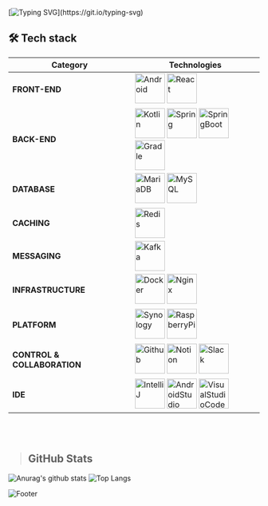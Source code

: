 [![Typing SVG](https://readme-typing-svg.demolab.com?font=Permanent+Marker&size=40&duration=3500&pause=1000&width=500&height=70&lines=%EB%B0%B1%EC%97%94%EB%93%9C+%EA%B0%9C%EB%B0%9C%EC%9E%90+%EA%B0%95%EB%B3%B4%EA%B7%A0%EC%9E%85%EB%8B%88%EB%8B%A4.)](https://git.io/typing-svg)

## 🛠️ Tech stack
| Category | Technologies |
|---|---|
| **FRONT-END** | <img src="https://kangbokyun.github.io/tech-stack-repo/icon/svg/android/android.svg" alt="Android" width="60" height="60"> <img src="https://kangbokyun.github.io/tech-stack-repo/icon/svg/react/react.svg" alt="React" width="60" height="60"> |
| **BACK-END** | <img src="https://kangbokyun.github.io/tech-stack-repo/icon/svg/kotlin/kotlin.svg" alt="Kotlin" width="60" height="60"> <img src="https://kangbokyun.github.io/tech-stack-repo/icon/svg/spring/spring.svg" alt="Spring" width="60" height="60"> <img src="https://kangbokyun.github.io/tech-stack-repo/icon/svg/spring/spring-boot.svg" alt="SpringBoot" width="60" height="60"> <img src="https://kangbokyun.github.io/tech-stack-repo/icon/svg/gradle/gradle.svg" alt="Gradle" width="60" height="60"> |
| **DATABASE** | <img src="https://kangbokyun.github.io/tech-stack-repo/icon/svg/database/maria/mariadb.svg" alt="MariaDB" width="60" height="60"> <img src="https://kangbokyun.github.io/tech-stack-repo/icon/svg/database/mysql/mysql.svg" alt="MySQL" width="60" height="60"> |
| **CACHING** | <img src="https://kangbokyun.github.io/tech-stack-repo/icon/svg/database/redis/redis.svg" alt="Redis" width="60" height="60"> |
| **MESSAGING** | <img src="https://kangbokyun.github.io/tech-stack-repo/icon/svg/kafka/kafka.svg" alt="Kafka" width="60" height="60"> |
| **INFRASTRUCTURE** | <img src="https://kangbokyun.github.io/tech-stack-repo/icon/svg/docker/docker.svg" alt="Docker" width="60" height="60"> <img src="https://kangbokyun.github.io/tech-stack-repo/icon/svg/nginx/nginx.svg" alt="Nginx" width="60" height="60"> |
| **PLATFORM** | <img src="https://kangbokyun.github.io/tech-stack-repo/icon/svg/synology/synology.svg" alt="Synology" width="60" height="60"> <img src="https://kangbokyun.github.io/tech-stack-repo/icon/svg/raspberry-pi/raspberry-pi.svg" alt="RaspberryPi" width="60" height="60"> |
| **CONTROL & COLLABORATION** | <img src="https://kangbokyun.github.io/tech-stack-repo/icon/svg/github/github.svg" alt="Github" width="60" height="60"> <img src="https://kangbokyun.github.io/tech-stack-repo/icon/svg/notion/notion.svg" alt="Notion" width="60" height="60"> <img src="https://kangbokyun.github.io/tech-stack-repo/icon/svg/slack/slack.svg" alt="Slack" width="60" height="60"> |
| **IDE** | <img src="https://kangbokyun.github.io/tech-stack-repo/icon/svg/intelliJ/intellij.svg" alt="IntelliJ" width="60" height="60"> <img src="https://kangbokyun.github.io/tech-stack-repo/icon/svg/android-studio/android-studio.svg" alt="AndroidStudio" width="60" height="60"> <img src="https://kangbokyun.github.io/tech-stack-repo/icon/svg/visual-studio-code/visual-studio-code.svg" alt="VisualStudioCode" width="60" height="60"> |

<br  />
<br />

> GitHub Stats
> ---
![Anurag's github stats](https://github-readme-stats.vercel.app/api?username=kangbokyun&show_icons=true&theme=tokyonight)
![Top Langs](https://github-readme-stats.vercel.app/api/top-langs/?username=kangbokyun&layout=compact&theme=tokyonight) 

![Footer](https://capsule-render.vercel.app/api?type=waving&color=auto&height=200&section=footer)
